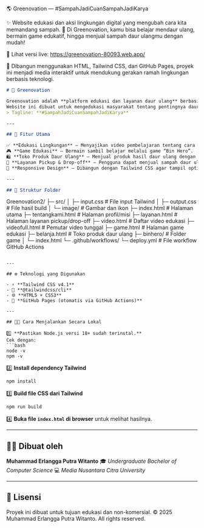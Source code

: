 
🌎 Greenovation — #SampahJadiCuanSampahJadiKarya

✨ Website edukasi dan aksi lingkungan digital yang mengubah cara kita memandang sampah.
🌱 Di Greenovation, kamu bisa belajar mendaur ulang, bermain game edukatif, hingga menjual sampah daur ulangmu dengan mudah!

🔗 Lihat versi live: https://greenovation-80093.web.app/

🧠 Dibangun menggunakan HTML, Tailwind CSS, dan GitHub Pages, proyek ini menjadi media interaktif untuk mendukung gerakan ramah lingkungan berbasis teknologi.

```markdown
# 🌿 Greenovation

Greenovation adalah **platform edukasi dan layanan daur ulang** berbasis web statis (HTML + Tailwind CSS).  
Website ini dibuat untuk mengedukasi masyarakat tentang pentingnya daur ulang melalui **video edukasi**, **game interaktif**, dan **layanan pengumpulan sampah (pickup/drop-off)**.  
> Tagline: **#SampahJadiCuanSampahJadiKarya**

---

## 🌟 Fitur Utama

✅ **Edukasi Lingkungan** — Menyajikan video pembelajaran tentang cara mendaur ulang.  
🎮 **Game Edukasi** — Bermain sambil belajar melalui game “Bin Hero”.  
🛍️ **Toko Produk Daur Ulang** — Menjual produk hasil daur ulang dengan integrasi ke WhatsApp Catalog.  
🚛 **Layanan Pickup & Drop-off** — Pengguna dapat menjual sampah daur ulang melalui layanan antar/jemput.  
📱 **Responsive Design** — Dibangun dengan Tailwind CSS agar tampil optimal di semua perangkat.

---

## 🧩 Struktur Folder

```

Greenovation2/
├─ src/
│  ├─ input.css           # File input Tailwind
│  ├─ output.css          # File hasil build
│  └─ image/              # Gambar dan ikon
├─ index.html             # Halaman utama
├─ tentangkami.html       # Halaman profil/misi
├─ layanan.html           # Halaman layanan pickup/drop-off
├─ video.html             # Daftar video edukasi
├─ videofull.html         # Pemutar video tunggal
├─ game.html              # Halaman game edukasi
├─ belanja.html           # Toko produk daur ulang
├─ binhero/               # Folder game
│  └─ index.html
└─ .github/workflows/
└─ deploy.yml          # File workflow GitHub Actions

````

---

## ⚙️ Teknologi yang Digunakan

- ⚡ **Tailwind CSS v4.1**
- 🧩 **@tailwindcss/cli**
- 🌐 **HTML5 + CSS3**
- 🚀 **GitHub Pages (otomatis via GitHub Actions)**

---

## 🧑‍💻 Cara Menjalankan Secara Lokal

1️⃣ **Pastikan Node.js versi 18+ sudah terinstal.**  
Cek dengan:
```bash
node -v
npm -v
````

2️⃣ **Install dependency Tailwind**

```bash
npm install
```

3️⃣ **Build file CSS dari Tailwind**

```bash
npm run build
```

4️⃣ **Buka file `index.html` di browser** untuk melihat hasilnya.

---
## 👨‍💻 Dibuat oleh

**Muhammad Erlangga Putra Witanto**
🎓 *Undergraduate Bachelor of Computer Science*
💻 *Media Nusantara Citra University*

---

## 📄 Lisensi

Proyek ini dibuat untuk tujuan edukasi dan non-komersial.
© 2025 Muhammad Erlangga Putra Witanto. All rights reserved.

````


